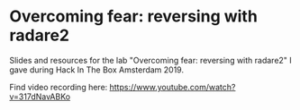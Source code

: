 # Overcoming fear: reversing with radare2

Slides and resources for the lab "Overcoming fear: reversing with
radare2" I gave during Hack In The Box Amsterdam 2019.

Find video recording here: https://www.youtube.com/watch?v=317dNavABKo
